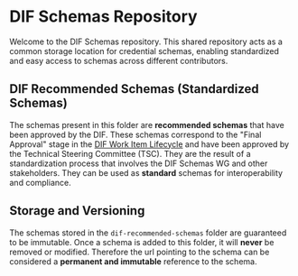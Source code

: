 # DIF Schemas Repository

Welcome to the DIF Schemas repository. This shared repository acts as a common storage location for credential schemas, enabling standardized and easy access to schemas across different contributors. 

## DIF Recommended Schemas (Standardized Schemas)

The schemas present in this folder are **recommended schemas** that have been approved by the DIF. These schemas correspond to the "Final Approval" stage in the [DIF Work Item Lifecycle](https://github.com/decentralized-identity/org/blob/main/work-item-lifecycle.md) and have been approved by the Technical Steering Committee (TSC). They are the result of a standardization process that involves the DIF Schemas WG and other stakeholders. They can be used as **standard** schemas for interoperability and compliance.  

## Storage and Versioning

The schemas stored in the `dif-recommended-schemas` folder are guaranteed to be immutable. Once a schema is added to this folder, it will **never** be removed or modified. Therefore the url pointing to the schema can be considered a **permanent and immutable** reference to the schema. 

